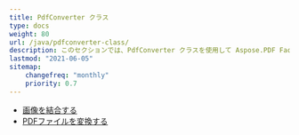 ```yaml
---
title: PdfConverter クラス
type: docs
weight: 80
url: /java/pdfconverter-class/
description: このセクションでは、PdfConverter クラスを使用して Aspose.PDF Facades を操作する方法を説明します。
lastmod: "2021-06-05"
sitemap:
    changefreq: "monthly"
    priority: 0.7
---
```


- [画像を結合する](/pdf/java/merge-images/)
- [PDFファイルを変換する](/pdf/java/convert-pdf-file/)